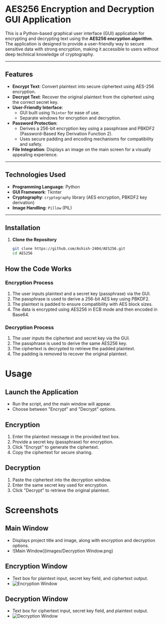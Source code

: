 # AES256 Encryption and Decryption GUI Application

This is a Python-based graphical user interface (GUI) application for encrypting and decrypting text using the **AES256 encryption algorithm**. The application is designed to provide a user-friendly way to secure sensitive data with strong encryption, making it accessible to users without deep technical knowledge of cryptography.

---

## **Features**
- **Encrypt Text**: Convert plaintext into secure ciphertext using AES-256 encryption.
- **Decrypt Text**: Recover the original plaintext from the ciphertext using the correct secret key.
- **User-Friendly Interface**:
  - GUI built using `Tkinter` for ease of use.
  - Separate windows for encryption and decryption.
- **Password Protection**:
  - Derives a 256-bit encryption key using a passphrase and PBKDF2 (Password-Based Key Derivation Function 2).
  - Uses secure padding and encoding mechanisms for compatibility and safety.
- **File Integration**: Displays an image on the main screen for a visually appealing experience.

---

## **Technologies Used**
- **Programming Language**: Python
- **GUI Framework**: Tkinter
- **Cryptography**: `cryptography` library (AES encryption, PBKDF2 key derivation)
- **Image Handling**: `Pillow` (PIL)

---

## **Installation**

1. **Clone the Repository**
   ```bash
   git clone https://github.com/Ashish-2404/AES256.git
   cd AES256


## How the Code Works

### Encryption Process
1. The user inputs plaintext and a secret key (passphrase) via the GUI.
2. The passphrase is used to derive a 256-bit AES key using PBKDF2.
3. The plaintext is padded to ensure compatibility with AES block sizes.
4. The data is encrypted using AES256 in ECB mode and then encoded in Base64.

### Decryption Process
1. The user inputs the ciphertext and secret key via the GUI.
2. The passphrase is used to derive the same AES256 key.
3. The ciphertext is decrypted to retrieve the padded plaintext.
4. The padding is removed to recover the original plaintext.

# Usage

## Launch the Application
- Run the script, and the main window will appear.
- Choose between "Encrypt" and "Decrypt" options.

## Encryption
1. Enter the plaintext message in the provided text box.
2. Provide a secret key (passphrase) for encryption.
3. Click "Encrypt" to generate the ciphertext.
4. Copy the ciphertext for secure sharing.

## Decryption
1. Paste the ciphertext into the decryption window.
2. Enter the same secret key used for encryption.
3. Click "Decrypt" to retrieve the original plaintext.

# Screenshots

## Main Window
- Displays project title and image, along with encryption and decryption options.
- ![Main Window](images/Decryption Window.png)

## Encryption Window
- Text box for plaintext input, secret key field, and ciphertext output.
- ![Encryption Window](images/DecryptionWindow.png)

## Decryption Window
- Text box for ciphertext input, secret key field, and plaintext output.
- ![Decryption Window](images/decryption_window.png)


